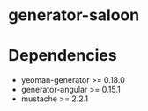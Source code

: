 generator-saloon
================

# Dependencies

* yeoman-generator >= 0.18.0
* generator-angular >= 0.15.1
* mustache >= 2.2.1
